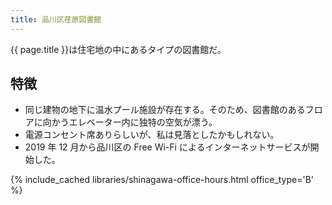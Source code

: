 ```yaml
---
title: 品川区荏原図書館
---
```


{{ page.title }}は住宅地の中にあるタイプの図書館だ。

## 特徴

* 同じ建物の地下に温水プール施設が存在する。そのため、図書館のあるフロアに向かうエレベーター内に独特の空気が漂う。
* 電源コンセント席ありらしいが、私は見落としたかもしれない。
* 2019 年 12 月から品川区の Free Wi-Fi によるインターネットサービスが開始した。

{% include_cached libraries/shinagawa-office-hours.html office_type='B' %}
